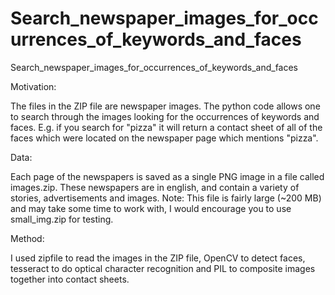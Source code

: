 # Search_newspaper_images_for_occurrences_of_keywords_and_faces
Search_newspaper_images_for_occurrences_of_keywords_and_faces

Motivation:

The files in the ZIP file are newspaper images. The python code allows one to search through the images looking for the occurrences of keywords and faces. E.g. if you search for "pizza" it will return a contact sheet of all of the faces which were located on the newspaper page which mentions "pizza". 

Data:

Each page of the newspapers is saved as a single PNG image in a file called images.zip. These newspapers are in english, and contain a variety of stories, advertisements and images. Note: This file is fairly large (~200 MB) and may take some time to work with, I would encourage you to use small_img.zip for testing.

Method:

I used zipfile to read the images in the ZIP file, OpenCV to detect faces, tesseract to do optical character recognition and PIL to composite images together into contact sheets.

